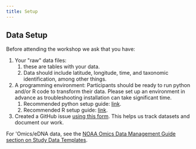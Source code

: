 ```yaml
---
title: Setup
---
```


## Data Setup

Before attending the workshop we ask that you have:

1. Your "raw" data files:
   1. these are tables with your data.
   2. Data should include latitude, longitude, time, and taxonomic identification, among other things.
2. A programming environment: Participants should be ready to run python and/or R code to transform their data. Please set up an environment in advance as troubleshooting installation can take significant time.
   1. Recommended python setup guide: [link](https://ioos.github.io/ioos_code_lab/content/ioos_installation_conda.html).
   2. Recommended R setup guide: [link](https://posit.co/download/rstudio-desktop/#download).
3. Created a GitHub issue [using this form](https://github.com/ioos/mbon_data_workshop_2025/issues/new?template=dataset_description.yaml). This helps us track datasets and document our work.

For 'Omics/eDNA data, see the [NOAA Omics Data Management Guide section on Study Data Templates](https://noaa-omics-dmg.readthedocs.io/en/latest/study-data-templates.html).
